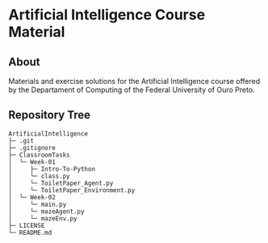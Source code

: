 # Artificial Intelligence Course Material

## About

Materials and exercise solutions for the Artificial Intelligence course offered by the Departament of Computing of the Federal University of Ouro Preto.

## Repository Tree

```
ArtificialIntelligence
├─ .git
├─ .gitignore
├─ ClassroomTasks
│  └─ Week-01
│     ├─ Intro-To-Python
│     └─ class.py
│     └─ ToiletPaper_Agent.py
│     └─ ToiletPaper_Environment.py
│  └─ Week-02
│     └─ main.py
│     └─ mazeAgent.py
│     └─ mazeEnv.py
├─ LICENSE
└─ README.md
```
